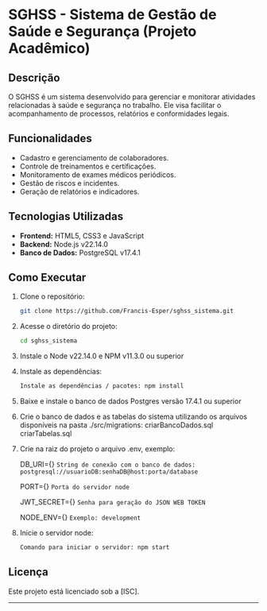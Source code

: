 # SGHSS - Sistema de Gestão de Saúde e Segurança (Projeto Acadêmico)

## Descrição
O SGHSS é um sistema desenvolvido para gerenciar e monitorar atividades relacionadas à saúde e segurança no trabalho. Ele visa facilitar o acompanhamento de processos, relatórios e conformidades legais.

## Funcionalidades
- Cadastro e gerenciamento de colaboradores.
- Controle de treinamentos e certificações.
- Monitoramento de exames médicos periódicos.
- Gestão de riscos e incidentes.
- Geração de relatórios e indicadores.

## Tecnologias Utilizadas
- **Frontend:**  HTML5, CSS3 e JavaScript 
- **Backend:**  Node.js v22.14.0 
- **Banco de Dados:** PostgreSQL v17.4.1

## Como Executar
1. Clone o repositório:
    ```bash
    git clone https://github.com/Francis-Esper/sghss_sistema.git
    ```
2. Acesse o diretório do projeto:
    ```bash
    cd sghss_sistema
    ```

3. Instale o Node v22.14.0 e NPM v11.3.0 ou superior

4. Instale as dependências:
    ```bash
    Instale as dependências / pacotes: npm install
    ```
5. Baixe e instale o banco de dados Postgres versão 17.4.1 ou superior

6. Crie o banco de dados e as tabelas do sistema utilizando os arquivos disponíveis na pasta ./src/migrations:
    criarBancoDados.sql
    criarTabelas.sql

7. Crie na raiz do projeto o arquivo .env, exemplo:
    
    DB_URI={} `String de conexão com o banco de dados: postgresql://usuarioDB:senhaDB@host:porta/database`

    PORT={} `Porta do servidor node`

    JWT_SECRET={} `Senha para geração do JSON WEB TOKEN`

    NODE_ENV={} `Exemplo: development`
 

8. Inicie o servidor node:
    ```bash
    Comando para iniciar o servidor: npm start
    ```

## Licença
Este projeto está licenciado sob a [ISC].

---